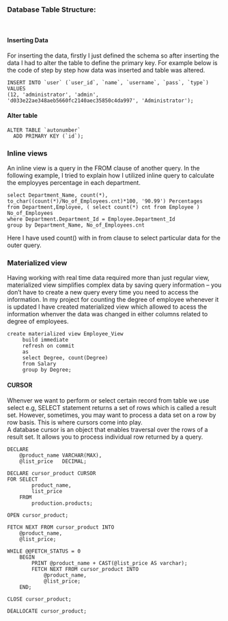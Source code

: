 ### Database Table Structure:

<br>

#### Inserting Data

For inserting the data, firstly I just defined the schema so after inserting the data I had to alter the table to define the primary key. 
For example below is the code of step by step how data was inserted and table was altered. 
```
INSERT INTO `user` (`user_id`, `name`, `username`, `pass`, `type`) VALUES
(12, 'administrator', 'admin', 'd033e22ae348aeb5660fc2140aec35850c4da997', 'Administrator');
```

#### Alter table 
```
ALTER TABLE `autonumber`
  ADD PRIMARY KEY (`id`);
```
### Inline views
An inline view is a query in the FROM clause of another query. 
In the following example, I tried to explain how I utilized inline query to calculate the employyes percentage in each department.
```
select Department_Name, count(*),
to_char((count(*)/No_of_Employees.cnt)*100, '90.99') Percentages
from Department,Employee, ( select count(*) cnt from Employee ) No_of_Employees
where Department.Department_Id = Employee.Department_Id
group by Department_Name, No_of_Employees.cnt
```

Here I have used count() with in from clause to select particular data for the outer query.

### Materialized view

Having working with real time data required more than just regular view, materialized view simplifies complex data by saving query information – you don’t have to create a new query every time you need to access the information. In my project for counting the degree of employee whenever it is updated I have created materialized view which allowed to acess the information whenver the data was changed in either columns related to degree of employees.

```
create materialized view Employee_View
	 build immediate
	 refresh on commit
	 as 
	 select Degree, count(Degree) 
	 from Salary 
	 group by Degree;
```

#### CURSOR
Whenver we want to perform or select certain record from table we use select e.g, SELECT statement returns a set of rows which is called a result set. However, sometimes, you may want to process a data set on a row by row basis. This is where cursors come into play. <br>
A database cursor is an object that enables traversal over the rows of a result set. It allows you to process individual row returned by a query.


```
DECLARE 
    @product_name VARCHAR(MAX), 
    @list_price   DECIMAL;

DECLARE cursor_product CURSOR
FOR SELECT 
        product_name, 
        list_price
    FROM 
        production.products;

OPEN cursor_product;

FETCH NEXT FROM cursor_product INTO 
    @product_name, 
    @list_price;

WHILE @@FETCH_STATUS = 0
    BEGIN
        PRINT @product_name + CAST(@list_price AS varchar);
        FETCH NEXT FROM cursor_product INTO 
            @product_name, 
            @list_price;
    END;

CLOSE cursor_product;

DEALLOCATE cursor_product;
```

